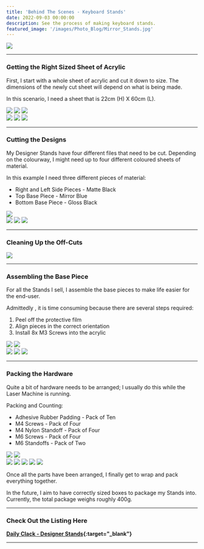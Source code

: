 ```yaml
---
title: 'Behind The Scenes - Keyboard Stands'
date: 2022-09-03 00:00:00
description: See the process of making keyboard stands.
featured_image: '/images/Photo_Blog/Mirror_Stands.jpg'
---
```


![](/images/Photo_Blog/Mirror_Stands.jpg)

---

###  Getting the Right Sized Sheet of Acrylic

First, I start with a whole sheet of acrylic and cut it down to size. The dimensions of the newly cut sheet will depend on what is being made. 

In this scenario, I need a sheet that is 22cm (H) X 60cm (L). 

<div class="gallery" data-columns="2">
	<img src="/images/Photo_Blog/Idyllic_Stand_Process_1.jpg">
	<img src="/images/Photo_Blog/Idyllic_Stand_Process_2.jpg">
	<img src="/images/Photo_Blog/Idyllic_Stand_Process_3.jpg">
</div>

<div class="gallery" data-columns="3">
	<img src="/images/Photo_Blog/Idyllic_Stand_Process_4.jpg">
	<img src="/images/Photo_Blog/Idyllic_Stand_Process_5.jpg">
	<img src="/images/Photo_Blog/Idyllic_Stand_Process_6.jpg">
</div>

---

###  Cutting the Designs

My Designer Stands have four different files that need to be cut. Depending on the colourway, I might need up to four different coloured sheets of material. 

In this example I need three different pieces of material:
* Right and Left Side Pieces - Matte Black
* Top Base Piece - Mirror Blue
* Bottom Base Piece - Gloss Black

<div class="gallery2" data-columns="1">	
	<img src="/images/Photo_Blog/Idyllic_Stand_Process_7.jpg">
</div>

<div class="gallery" data-columns="3">
	<img src="/images/Photo_Blog/Idyllic_Stand_Process_10.jpg">
	<img src="/images/Photo_Blog/Idyllic_Stand_Process_8.jpg">
	<img src="/images/Photo_Blog/Idyllic_Stand_Process_12.jpg">
</div>

---

### Cleaning Up the Off-Cuts

<div class="gallery2" data-columns="1">	
	<img src="/images/Photo_Blog/Idyllic_Stand_Process_14.jpg">
</div>

---

### Assembling the Base Piece

For all the Stands I sell, I assemble the base pieces to make life easier for the end-user. 

Admittedly , it is time consuming because there are several steps required:
1. Peel off the protective film  
2. Align pieces in the correct orientation 
3. Install 8x M3 Screws into the acrylic

<div class="gallery" data-columns="2">	
	<img src="/images/Photo_Blog/Idyllic_Stand_Process_15.jpg">
	<img src="/images/Photo_Blog/Idyllic_Stand_Process_19.jpg">
</div>

<div class="gallery" data-columns="3">
	<img src="/images/Photo_Blog/Idyllic_Stand_Process_16.jpg">
	<img src="/images/Photo_Blog/Idyllic_Stand_Process_17.jpg">	
	<img src="/images/Photo_Blog/Idyllic_Stand_Process_18.jpg">
</div>

---

### Packing the Hardware

Quite a bit of hardware needs to be arranged; I usually do this while the Laser Machine is running.

Packing and Counting:
* Adhesive Rubber Padding  - Pack of Ten 
* M4 Screws - Pack of Four
* M4 Nylon Standoff - Pack of Four
* M6 Screws - Pack of Four
* M6 Standoffs - Pack of Two


<div class="gallery" data-columns="2">
	<img src="/images/Photo_Blog/Idyllic_Stand_Process_20.jpg">
	<img src="/images/Photo_Blog/Idyllic_Stand_Process_22.jpg">
</div>

<div class="gallery" data-columns="2">
	<img src="/images/Photo_Blog/Idyllic_Stand_Process_23.jpg">
	<img src="/images/Photo_Blog/Idyllic_Stand_Process_24b.jpg">
	<img src="/images/Photo_Blog/Idyllic_Stand_Process_9.jpg">
	<img src="/images/Photo_Blog/Idyllic_Stand_Process_25.jpg">
	<img src="/images/Photo_Blog/Idyllic_Stand_Process_26.jpg">
 </div>

Once all the parts have been arranged, I finally get to wrap and pack everything together. 

In the future, I aim to have correctly sized boxes to package my Stands into. Currently, the total package weighs roughly 400g. 

---

### Check Out the Listing Here

**[Daily Clack - Designer Stands](https://dailyclack.com/products/designer-keyboard-stand){:target="_blank"}**

---
